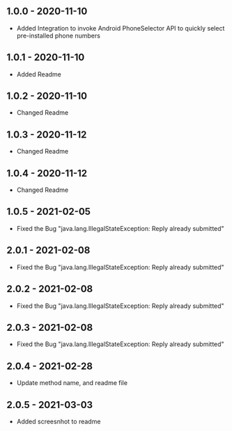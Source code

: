## 1.0.0 - 2020-11-10

* Added Integration to invoke Android PhoneSelector API to quickly select pre-installed phone numbers

## 1.0.1 - 2020-11-10

* Added Readme

## 1.0.2 - 2020-11-10

* Changed Readme

## 1.0.3 - 2020-11-12

* Changed Readme

## 1.0.4 - 2020-11-12

* Changed Readme

## 1.0.5 - 2021-02-05

* Fixed the Bug "java.lang.IllegalStateException: Reply already submitted"

## 2.0.1 - 2021-02-08

* Fixed the Bug "java.lang.IllegalStateException: Reply already submitted"

## 2.0.2 - 2021-02-08

* Fixed the Bug "java.lang.IllegalStateException: Reply already submitted"

## 2.0.3 - 2021-02-08

* Fixed the Bug "java.lang.IllegalStateException: Reply already submitted"

## 2.0.4 - 2021-02-28

* Update method name, and readme file

## 2.0.5 - 2021-03-03

* Added screesnhot to readme
